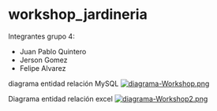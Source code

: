# workshop_jardineria

Integrantes grupo 4:

- Juan Pablo Quintero
- Jerson Gomez
- Felipe Alvarez

diagrama entidad relación MySQL
[![diagrama-Workshop.png](https://i.postimg.cc/R0XY9mYV/diagrama-Workshop.png)](https://postimg.cc/zLH7Ss59)

Diagrama entidad relación excel
[![diagrama-Workshop2.png](https://i.postimg.cc/7YSw4CnH/diagrama-Workshop2.png)](https://postimg.cc/vc8pLZKk)
